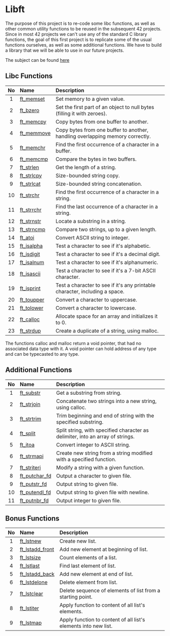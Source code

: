 # Libft
The purpose of this project is to re-code some libc functions, as well as other common utility functions to be reused in the subsequent 42 projects.
Since in most 42 projects we can't use any of the standard C library functions, the goal of this first project is to replicate some of the usual functions ourselves, as well as some additional functions.
We have to build a library that we will be able to use in our future projects.

The subject can be found <a href="https://cdn.intra.42.fr/pdf/pdf/149349/en.subject.pdf">here</a>

## Libc Functions

| No  | Name                                                                              | Description                                                                   |
| :-: | :-------------------------------------------------------------------------------- | :---------------------------------------------------------------------------- |
| 1   | [ft_memset](https://github.com/CatAraujoo/42_Libft/blob/main/Libft/ft_memset.c)   | Set memory to a given value.                                                  |
| 2   | [ft_bzero](https://github.com/CatAraujoo/42_Libft/blob/main/Libft/ft_bzero.c)     | Set the first part of an object to null bytes (filling it with zeroes).       |
| 3   | [ft_memcpy](https://github.com/CatAraujoo/42_Libft/blob/main/Libft/ft_memcpy.c)   | Copy bytes from one buffer to another.                                        |
| 4   | [ft_memmove](https://github.com/CatAraujoo/42_Libft/blob/main/Libft/ft_memmove.c) | Copy bytes from one buffer to another, handling overlapping memory correctly. |
| 5   | [ft_memchr](https://github.com/CatAraujoo/42_Libft/blob/main/Libft/ft_memchr.c)   | Find the first occurrence of a character in a buffer.                         |
| 6   | [ft_memcmp](https://github.com/CatAraujoo/42_Libft/blob/main/Libft/ft_memcmp.c)   | Compare the bytes in two buffers.                                             |
| 7   | [ft_strlen](https://github.com/CatAraujoo/42_Libft/blob/main/Libft/ft_strlen.c)   | Get the length of a string.                                                   |
| 8   | [ft_strlcpy](https://github.com/CatAraujoo/42_Libft/blob/main/Libft/ft_strlcpy.c) | Size-bounded string copy.                                                     |
| 9   | [ft_strlcat](https://github.com/CatAraujoo/42_Libft/blob/main/Libft/ft_strlcat.c) | Size-bounded string concatenation.                                            |
| 10  | [ft_strchr](https://github.com/CatAraujoo/42_Libft/blob/main/Libft/ft_strchr.c)   | Find the first occurrence of a character in a string.                         |
| 11  | [ft_strrchr](https://github.com/CatAraujoo/42_Libft/blob/main/Libft/ft_strrchr.c) | Find the last occurrence of a character in a string.                          |
| 12  | [ft_strnstr](https://github.com/CatAraujoo/42_Libft/blob/main/Libft/ft_strnstr.c) | Locate a substring in a string.                                               |
| 13  | [ft_strncmp](https://github.com/CatAraujoo/42_Libft/blob/main/Libft/ft_strncmp.c) | Compare two strings, up to a given length.                                    |
| 14  | [ft_atoi](https://github.com/CatAraujoo/42_Libft/blob/main/Libft/ft_atoi.c)       | Convert ASCII string to integer.                                              |
| 15  | [ft_isalpha](https://github.com/CatAraujoo/42_Libft/blob/main/Libft/ft_isalpha.c) | Test a character to see if it's alphabetic.                                   |
| 16  | [ft_isdigit](https://github.com/CatAraujoo/42_Libft/blob/main/Libft/ft_isdigit.c) | Test a character to see if it's a decimal digit.                              |
| 17  | [ft_isalnum](https://github.com/CatAraujoo/42_Libft/blob/main/Libft/ft_isalnum.c) | Test a character to see if it's alphanumeric.                                 |
| 18  | [ft_isascii](https://github.com/CatAraujoo/42_Libft/blob/main/Libft/ft_isascii.c) | Test a character to see if it's a 7-bit ASCII character.                      |
| 19  | [ft_isprint](https://github.com/CatAraujoo/42_Libft/blob/main/Libft/ft_isprint.c) | Test a character to see if it's any printable character, including a space.   |
| 20  | [ft_toupper](https://github.com/CatAraujoo/42_Libft/blob/main/Libft/ft_toupper.c) | Convert a character to uppercase.                                             |
| 21  | [ft_tolower](https://github.com/CatAraujoo/42_Libft/blob/main/Libft/ft_tolower.c) | Convert a character to lowercase.                                             |
| 22  | [ft_calloc](https://github.com/CatAraujoo/42_Libft/blob/main/Libft/ft_calloc.c)   | Allocate space for an array and initializes it to 0.                          |
| 23  | [ft_strdup](https://github.com/CatAraujoo/42_Libft/blob/main/Libft/ft_strdup.c)   | Create a duplicate of a string, using malloc.                                 |

  The functions calloc and malloc return a void pointer, that had no associated data type with it. A void pointer can hold address of any type and can be typecasted to any type.  

## Additional Functions

| No  | Name                                                                              | Description                                                                   |
| :-: | :------------------------------------------------------------------------------   | :---------------------------------------------------------------------------- |
| 1 | [ft_substr](https://github.com/CatAraujoo/42_Libft/blob/main/Libft/ft_substr.c)     | Get a substring from string.                                                  |
| 2 | [ft_strjoin](https://github.com/CatAraujoo/42_Libft/blob/main/Libft/ft_strjoin.c)   | Concatenate two strings into a new string, using calloc.                      |
| 3 | [ft_strtrim](https://github.com/CatAraujoo/42_Libft/blob/main/Libft/ft_strtrim.c)   | Trim beginning and end of string with the specified substring.                |
| 4 | [ft_split](https://github.com/CatAraujoo/42_Libft/blob/main/Libft/ft_split.c)       | Split string, with specified character as delimiter, into an array of strings.|
| 5 | [ft_itoa](https://github.com/CatAraujoo/42_Libft/blob/main/Libft/ft_itoa.c)         | Convert integer to ASCII string.                                              |
| 6 | [ft_strmapi](https://github.com/CatAraujoo/42_Libft/blob/main/Libft/ft_strmapi.c)   | Create new string from a string modified with a specified function.           |
| 7 | [ft_striteri](https://github.com/CatAraujoo/42_Libft/blob/main/Libft/ft_striteri.c) | Modify a string with a given function.                                        |
| 8 | [ft_putchar_fd](https://github.com/CatAraujoo/42_Libft/blob/main/Libft/ft_putchar_fd.c) | Output a character to given file.                                         |
| 9 | [ft_putstr_fd](https://github.com/CatAraujoo/42_Libft/blob/main/Libft/ft_putstr_fd.c)   | Output string to given file.                                              |
| 10| [ft_putendl_fd](https://github.com/CatAraujoo/42_Libft/blob/main/Libft/ft_putendl_fd.c) | Output string to given file with newline.                                 |
| 11| [ft_putnbr_fd](https://github.com/CatAraujoo/42_Libft/blob/main/Libft/ft_putnbr_fd.c)   | Output integer to given file.                                             |

## Bonus Functions

| No  | Name                                                                                        | Description                                                        |
| :-: | :------------------------------------------------------------------------------------------ | :----------------------------------------------------------------- |
| 1   | [ft_lstnew](https://github.com/CatAraujoo/42_Libft/blob/main/Libft/ft_lstnew.c)             | Create new list.                                                   |
| 2   | [ft_lstadd_front](https://github.com/CatAraujoo/42_Libft/blob/main/Libft/ft_lstadd_front.c) | Add new element at beginning of list.                              |
| 3   | [ft_lstsize](https://github.com/CatAraujoo/42_Libft/blob/main/Libft/ft_lstsize.c)           | Count elements of a list.                                          |
| 4   | [ft_lstlast](https://github.com/CatAraujoo/42_Libft/blob/main/Libft/ft_lstlast.c)           | Find last element of list.                                         |
| 5   | [ft_lstadd_back](https://github.com/CatAraujoo/42_Libft/blob/main/Libft/ft_lstadd_back.c)   | Add new element at end of list.                                    |
| 6   | [ft_lstdelone](https://github.com/CatAraujoo/42_Libft/blob/main/Libft/ft_lstdelone.c)       | Delete element from list.                                          |
| 7   | [ft_lstclear](https://github.com/CatAraujoo/42_Libft/blob/main/Libft/ft_lstclear.c)         | Delete sequence of elements of list from a starting point.         |
| 8   | [ft_lstiter](https://github.com/CatAraujoo/42_Libft/blob/main/Libft/ft_lstiter.c)           | Apply function to content of all list's elements.                  |
| 9   | [ft_lstmap](https://github.com/CatAraujoo/42_Libft/blob/main/Libft/ft_lstmap.c)             | Apply function to content of all list's elements into new list.    |
